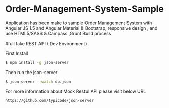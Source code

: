 # Order-Management-System-Sample

Application has been make to sample Order Management System with Angular JS 1.5 and Angular Material & Bootstrap, responsive design , and use HTML5/SASS & Campass ,Grunt Build process


#full fake REST API ( Dev Environment)

First Install

```bash
$ npm install -g json-server
```
Then run the json-server 

```bash
$ json-server --watch db.json
```
For more information about Mock Restul API please visit below URL 

```
https://github.com/typicode/json-server

```